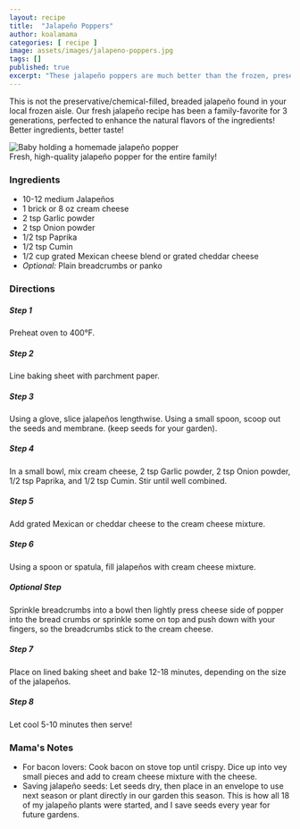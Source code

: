```yaml
---
layout: recipe
title:  "Jalapeño Poppers"
author: koalamama
categories: [ recipe ]
image: assets/images/jalapeno-poppers.jpg
tags: []
published: true
excerpt: "These jalapeño poppers are much better than the frozen, preservative mess found in the frozen aisle!"
---
```


This is not the preservative/chemical-filled, breaded jalapeño found in your local frozen aisle.  Our fresh jalapeño recipe has been a family-favorite for 3 generations, perfected to enhance the natural flavors of the ingredients!  Better ingredients, better taste!

<img src="{{site.baseurl}}/assets/images/baby-hand-holding-jalapeno-popper.jpg" alt="Baby holding a homemade jalapeño popper" class="bottom-align mb-0" /><br /><span class="small">Fresh, high-quality jalapeño popper for the entire family!</span>

### Ingredients

- 10-12 medium Jalapeños 
- 1 brick or 8 oz cream cheese 
- 2 tsp Garlic powder 
- 2 tsp Onion powder 
- 1/2 tsp Paprika 
- 1/2 tsp Cumin 
- 1/2 cup grated Mexican cheese blend or grated cheddar cheese 
- *Optional:* Plain breadcrumbs or panko  


### Directions

<h5 class="mb-1">Step 1</h5>
Preheat oven to 400°F. 

<h5 class="mb-1">Step 2</h5>
Line baking sheet with parchment paper.

<h5 class="mb-1">Step 3</h5>

Using a glove, slice jalapeños lengthwise. Using a small spoon, scoop out the seeds and membrane. (keep seeds for your garden).

<h5 class="mb-1">Step 4</h5>
In a small bowl, mix cream cheese, 2 tsp Garlic powder, 2 tsp Onion powder, 1/2 tsp Paprika, and 1/2 tsp Cumin. Stir until well combined.

<h5 class="mb-1">Step 5</h5>
Add grated Mexican or cheddar cheese to the cream cheese mixture.

<h5 class="mb-1">Step 6</h5>
Using a spoon or spatula, fill jalapeños with cream cheese mixture.

<h5 class="mb-1">Optional Step</h5>
Sprinkle breadcrumbs into a bowl then lightly press cheese side of popper into the bread crumbs or sprinkle some on top and push down with your fingers, so the breadcrumbs stick to the cream cheese. 

<h5 class="mb-1">Step 7</h5>
Place on lined baking sheet and bake 12-18 minutes, depending on the size of the jalapeños.

<h5 class="mb-1">Step 8</h5>
Let cool 5-10 minutes then serve!


### Mama's Notes
- For bacon lovers: Cook bacon on stove top until crispy. Dice up into vey small pieces and add to cream cheese mixture with the cheese.
- Saving jalapeño seeds: Let seeds dry, then place in an envelope to use next season or plant directly in our garden this season. This is how all 18 of my jalapeño plants were started, and I save seeds every year for future gardens. 
